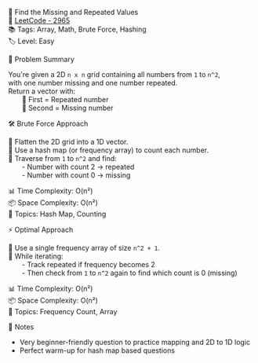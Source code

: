 🎯 Find the Missing and Repeated Values  
🔗 [LeetCode - 2965](https://leetcode.com/problems/find-missing-and-repeated-values/)  
📚 Tags: Array, Math, Brute Force, Hashing  
🏷️ Level: Easy  

🧠 Problem Summary

You're given a 2D `n x n` grid containing all numbers from `1` to `n^2`,  
with one number missing and one number repeated.  
Return a vector with:  
  🔸 First = Repeated number  
  🔸 Second = Missing number  

🛠️ Brute Force Approach

🔹 Flatten the 2D grid into a 1D vector.  
🔹 Use a hash map (or frequency array) to count each number.  
🔹 Traverse from `1` to `n^2` and find:  
  - Number with count 2 → repeated  
  - Number with count 0 → missing  

📊 Time Complexity: O(n²)  
📦 Space Complexity: O(n²)  
🧠 Topics: Hash Map, Counting  

⚡ Optimal Approach

🔹 Use a single frequency array of size `n^2 + 1`.  
🔹 While iterating:  
  - Track repeated if frequency becomes 2  
  - Then check from `1` to `n^2` again to find which count is 0 (missing)  

📊 Time Complexity: O(n²)  
📦 Space Complexity: O(n²)  
🧠 Topics: Frequency Count, Array  

📌 Notes

- Very beginner-friendly question to practice mapping and 2D to 1D logic  
- Perfect warm-up for hash map based questions  
